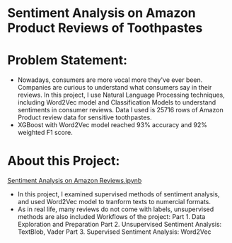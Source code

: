 # Sentiment Analysis on Amazon Product Reviews of Toothpastes

# Problem Statement:
- Nowadays, consumers are more vocal more they've ever been. Companies are curious to understand what consumers say in their reviews. In this project, I use Natural Language Processing techniques, including Word2Vec model and Classification Models to understand sentiments in consumer reviews. Data I used is 25716 rows of Amazon Product review data for sensitive toothpastes. 
- XGBoost with Word2Vec model reached 93% accuracy and 92% weighted F1 score.

# About this Project: 
[Sentiment Analysis on Amazon Reviews.ipynb](https://github.com/yutinggong/sentimentAnalysisAmazonReviews/blob/master/Sentiment%20Analysis%20on%20Amazon%20Reviews.ipynb)
- In this project, I examined supervised methods of sentiment analysis, and used Word2Vec model to tranform texts to numercial formats.
- As in real life, many reviews do not come with labels, unsupervised methods are also included
Workflows of the project:
Part 1. Data Exploration and Preparation
Part 2. Unsupervised Sentiment Analysis: TextBlob, Vader
Part 3. Supervised Sentiment Analysis: Word2Vec

